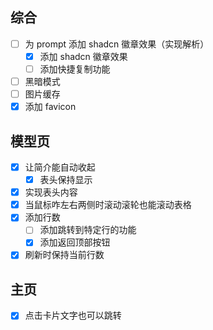 ## 综合
- [ ] 为 prompt 添加 shadcn 徽章效果（实现解析）
  - [x] 添加 shadcn 徽章效果
  - [ ] 添加快捷复制功能
- [ ] 黑暗模式
- [ ] 图片缓存
- [x] 添加 favicon

## 模型页
- [x] 让简介能自动收起
  - [x] 表头保持显示
- [x] 实现表头内容
- [x] 当鼠标咋左右两侧时滚动滚轮也能滚动表格
- [x] 添加行数
  - [ ] 添加跳转到特定行的功能
  - [x] 添加返回顶部按钮
- [x] 刷新时保持当前行数

## 主页
- [x] 点击卡片文字也可以跳转